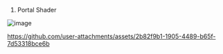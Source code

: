 1. Portal Shader

![image](https://github.com/user-attachments/assets/1783d096-ad61-4633-a417-6ccadf41c92b)




https://github.com/user-attachments/assets/2b82f9b1-1905-4489-b65f-7d53318bce6b

